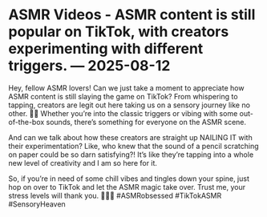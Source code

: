# ASMR Videos - ASMR content is still popular on TikTok, with creators experimenting with different triggers. — 2025-08-12

Hey, fellow ASMR lovers! Can we just take a moment to appreciate how ASMR content is still slaying the game on TikTok? From whispering to tapping, creators are legit out here taking us on a sensory journey like no other. 🤯✨ Whether you’re into the classic triggers or vibing with some out-of-the-box sounds, there’s something for everyone on the ASMR scene. 

And can we talk about how these creators are straight up NAILING IT with their experimentation? Like, who knew that the sound of a pencil scratching on paper could be so darn satisfying?! It’s like they’re tapping into a whole new level of creativity and I am so here for it. 

So, if you’re in need of some chill vibes and tingles down your spine, just hop on over to TikTok and let the ASMR magic take over. Trust me, your stress levels will thank you. 💆‍♀️💫 #ASMRobsessed #TikTokASMR #SensoryHeaven